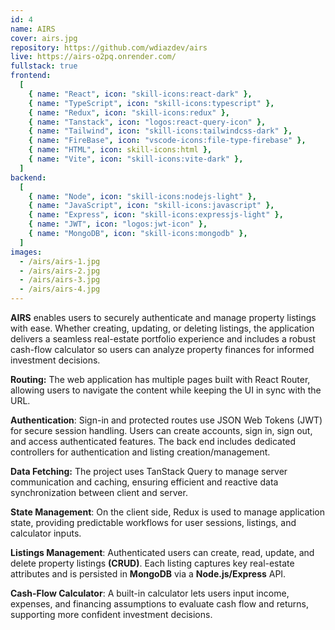 ```yaml
---
id: 4
name: AIRS
cover: airs.jpg
repository: https://github.com/wdiazdev/airs
live: https://airs-o2pq.onrender.com/
fullstack: true
frontend:
  [
    { name: "React", icon: "skill-icons:react-dark" },
    { name: "TypeScript", icon: "skill-icons:typescript" },
    { name: "Redux", icon: "skill-icons:redux" },
    { name: "Tanstack", icon: "logos:react-query-icon" },
    { name: "Tailwind", icon: "skill-icons:tailwindcss-dark" },
    { name: "FireBase", icon: "vscode-icons:file-type-firebase" },
    { name: "HTML", icon: skill-icons:html },
    { name: "Vite", icon: "skill-icons:vite-dark" },
  ]
backend:
  [
    { name: "Node", icon: "skill-icons:nodejs-light" },
    { name: "JavaScript", icon: "skill-icons:javascript" },
    { name: "Express", icon: "skill-icons:expressjs-light" },
    { name: "JWT", icon: "logos:jwt-icon" },
    { name: "MongoDB", icon: "skill-icons:mongodb" },
  ]
images:
  - /airs/airs-1.jpg
  - /airs/airs-2.jpg
  - /airs/airs-3.jpg
  - /airs/airs-4.jpg
---
```


**AIRS** enables users to securely authenticate and manage property listings with ease. Whether creating, updating, or deleting listings, the application delivers a seamless real-estate portfolio experience and includes a robust cash-flow calculator so users can analyze property finances for informed investment decisions.

**Routing:** The web application has multiple pages built with React Router, allowing users to navigate the content while keeping the UI in sync with the URL.

**Authentication**: Sign-in and protected routes use JSON Web Tokens (JWT) for secure session handling. Users can create accounts, sign in, sign out, and access authenticated features. The back end includes dedicated controllers for authentication and listing creation/management.

**Data Fetching:** The project uses TanStack Query to manage server communication and caching, ensuring efficient and reactive data synchronization between client and server.

**State Management**: On the client side, Redux is used to manage application state, providing predictable workflows for user sessions, listings, and calculator inputs.

**Listings Management**: Authenticated users can create, read, update, and delete property listings **(CRUD)**. Each listing captures key real-estate attributes and is persisted in **MongoDB** via a **Node.js/Express** API.

**Cash-Flow Calculator**: A built-in calculator lets users input income, expenses, and financing assumptions to evaluate cash flow and returns, supporting more confident investment decisions.
